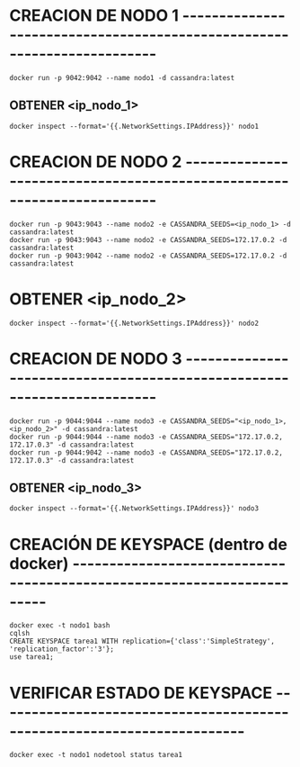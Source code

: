 # CREACION DE NODO 1 ------------------------------------------------------------------------
    docker run -p 9042:9042 --name nodo1 -d cassandra:latest
## OBTENER <ip_nodo_1>
    docker inspect --format='{{.NetworkSettings.IPAddress}}' nodo1

# CREACION DE NODO 2 ------------------------------------------------------------------------
    docker run -p 9043:9043 --name nodo2 -e CASSANDRA_SEEDS=<ip_nodo_1> -d cassandra:latest
    docker run -p 9043:9043 --name nodo2 -e CASSANDRA_SEEDS=172.17.0.2 -d cassandra:latest
    docker run -p 9043:9042 --name nodo2 -e CASSANDRA_SEEDS=172.17.0.2 -d cassandra:latest
# OBTENER <ip_nodo_2>
    docker inspect --format='{{.NetworkSettings.IPAddress}}' nodo2

# CREACION DE NODO 3 ------------------------------------------------------------------------
    docker run -p 9044:9044 --name nodo3 -e CASSANDRA_SEEDS="<ip_nodo_1>, <ip_nodo_2>" -d cassandra:latest
    docker run -p 9044:9044 --name nodo3 -e CASSANDRA_SEEDS="172.17.0.2, 172.17.0.3" -d cassandra:latest
    docker run -p 9044:9042 --name nodo3 -e CASSANDRA_SEEDS="172.17.0.2, 172.17.0.3" -d cassandra:latest
## OBTENER <ip_nodo_3>
    docker inspect --format='{{.NetworkSettings.IPAddress}}' nodo3

# CREACIÓN DE KEYSPACE (dentro de docker) ------------------------------------------------------------------------
    docker exec -t nodo1 bash
    cqlsh
    CREATE KEYSPACE tarea1 WITH replication={'class':'SimpleStrategy', 'replication_factor':'3'}; 
    use tarea1;

# VERIFICAR ESTADO DE KEYSPACE ------------------------------------------------------------------------
    docker exec -t nodo1 nodetool status tarea1
